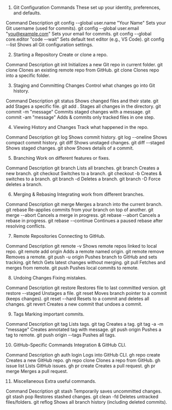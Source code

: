 
1. Git Configuration Commands
These set up your identity, preferences, and defaults.

Command	Description
git config --global user.name "Your Name"	Sets your Git username (used for commits).
git config --global user.email "you@example.com"	Sets your email for commits.
git config --global core.editor "code --wait"	Sets default text editor (e.g., VS Code).
git config --list	Shows all Git configuration settings.

2. Starting a Repository
Create or clone a repo.

Command	Description
git init	Initializes a new Git repo in current folder.
git clone <url>	Clones an existing remote repo from GitHub.
git clone <url> <folder>	Clones repo into a specific folder.

3. Staging and Committing Changes
Control what changes go into Git history.

Command	Description
git status	Shows changed files and their state.
git add <file>	Stages a specific file.
git add .	Stages all changes in the directory.
git commit -m "message"	Commits staged changes with a message.
git commit -am "message"	Adds & commits only tracked files in one step.

4. Viewing History and Changes
Track what happened in the repo.

Command	Description
git log	Shows commit history.
git log --oneline	Shows compact commit history.
git diff	Shows unstaged changes.
git diff --staged	Shows staged changes.
git show <commit>	Shows details of a commit.

5. Branching
Work on different features or fixes.

Command	Description
git branch	Lists all branches.
git branch <name>	Creates a new branch.
git checkout <branch>	Switches to a branch.
git checkout -b <branch>	Creates & switches to a branch.
git branch -d <branch>	Deletes a branch.
git branch -D <branch>	Force deletes a branch.

6. Merging & Rebasing
Integrating work from different branches.

Command	Description
git merge <branch>	Merges a branch into the current branch.
git rebase <branch>	Re-applies commits from your branch on top of another.
git merge --abort	Cancels a merge in progress.
git rebase --abort	Cancels a rebase in progress.
git rebase --continue	Continues a paused rebase after resolving conflicts.

7. Remote Repositories
Connecting to GitHub.

Command	Description
git remote -v	Shows remote repos linked to local repo.
git remote add origin <url>	Adds a remote named origin.
git remote remove <name>	Removes a remote.
git push -u origin <branch>	Pushes branch to GitHub and sets tracking.
git fetch	Gets latest changes without merging.
git pull	Fetches and merges from remote.
git push	Pushes local commits to remote.

8. Undoing Changes
Fixing mistakes.

Command	Description
git restore <file>	Restores file to last committed version.
git restore --staged <file>	Unstages a file.
git reset <commit>	Moves branch pointer to a commit (keeps changes).
git reset --hard <commit>	Resets to a commit and deletes all changes.
git revert <commit>	Creates a new commit that undoes a commit.

9. Tags
Marking important commits.

Command	Description
git tag	Lists tags.
git tag <tagname>	Creates a tag.
git tag -a <tagname> -m "message"	Creates annotated tag with message.
git push origin <tagname>	Pushes a tag to remote.
git push origin --tags	Pushes all tags.

10. GitHub-Specific Commands
Integration & GitHub CLI.

Command	Description
gh auth login	Logs into GitHub CLI.
gh repo create	Creates a new GitHub repo.
gh repo clone <repo>	Clones a repo from GitHub.
gh issue list	Lists GitHub issues.
gh pr create	Creates a pull request.
gh pr merge	Merges a pull request.

11. Miscellaneous
Extra useful commands.

Command	Description
git stash	Temporarily saves uncommitted changes.
git stash pop	Restores stashed changes.
git clean -fd	Deletes untracked files/folders.
git reflog	Shows all branch history (including deleted commits).
